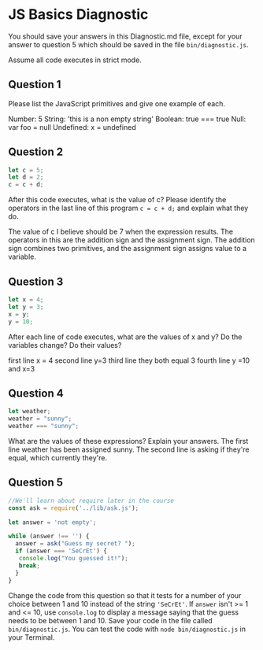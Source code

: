 # JS Basics Diagnostic

You should save your answers in this Diagnostic.md file, except for your answer to
question 5 which should be saved in the file `bin/diagnostic.js`.

Assume all code executes in strict mode.

## Question 1

Please list the JavaScript primitives and give one example of each.

Number: 5 String: 'this is a non empty string' Boolean: true === true
Null: var foo = null Undefined: x = undefined
## Question 2

```js
let c = 5;
let d = 2;
c = c + d;

```

After this code executes, what is the value of c?  Please identify the operators in the last line of this program `c = c + d;` and explain what they do.

The value of c I believe should be 7 when the expression results. The operators in this are the addition sign and the assignment sign. The addition sign combines two primitives, and the assignment sign assigns value to a variable.

## Question 3

```js
let x = 4;
let y = 3;
x = y;
y = 10;
```

After each line of code executes, what are the values of x and y?  Do the variables change?  Do their values?

first line x = 4 second line y=3 third line they both equal 3 fourth line y =10 and x=3


## Question 4

```js
let weather;
weather = "sunny";
weather === "sunny";
```

What are the values of these expressions?  Explain your answers.
The first line weather has been assigned sunny. The second line is asking if they're equal, which currently they're.

## Question 5

```js
//We'll learn about require later in the course
const ask = require('../lib/ask.js');

let answer = 'not empty';

while (answer !== '') {
  answer = ask("Guess my secret? ");
  if (answer === 'SeCrEt') {
   console.log("You guessed it!");
   break;
  }
}
```

Change the code from this question so that it tests for a number of your choice
between 1 and 10 instead of the string `'SeCrEt'`.  If `answer` isn't >= 1 and
<= 10, use `console.log` to display a message saying that the guess needs to
be between 1 and 10.  Save your code in the file called `bin/diagnostic.js`.
You can test the code with `node bin/diagnostic.js` in your Terminal.
